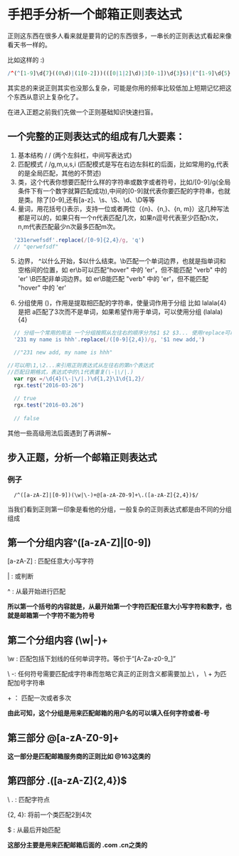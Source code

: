 # 手把手分析一个邮箱正则表达式

正则这东西在很多人看来就是要背的记的东西很多，一串长的正则表达式看起来像看天书一样的。

比如这样的 :)

```r
/^(^[1-9]\d{7}((0\d)|(1[0-2]))(([0|1|2]\d)|3[0-1])\d{3}$)|(^[1-9]\d{5}[1-9]\d{3}((0\d)|(1[0-2]))(([0|1|2]\d)|3[0-1])((\d{4})|\d{3}[Xx])$)$/
```
其实总的来说正则其实也没那么复杂，可能是你用的频率比较低加上短期记忆把这个东西从意识上复杂化了。

在进入正题之前我们先做一个正则基础知识快速扫盲。

## 一个完整的正则表达式的组成有几大要素：

1. 基本结构 /  / (两个左斜杠，中间写表达式)
2. 匹配模式 / /g,m,u,s,i (匹配模式是写在右边左斜杠的后面，比如常用的g,代表的是全局匹配，其他的不赘述)
3. 类，这个代表你想要匹配什么样的字符串或数字或者符号，比如/[0-9]/g(全局条件下有一个数字就算匹配成功),中间的[0-9]就代表你要匹配的字符串，也就是类。除了[0-9],还有[a-z]、\s、\S、\d、\D等等
4. 量词，用花括号{}表示，支持一位或者两位（{n}、{n,}、{n, m}）这几种写法都是可以的，如果只有一个n代表匹配几次，如果n逗号代表至少匹配n次，n,m代表匹配最少n次最多匹配m次。
```javascript
  '231erwefsdf'.replace(/[0-9]{2,4}/g, 'q')
  // "qerwefsdf"
```
5. 边界， ^以什么开始，$以什么结束。\b匹配一个单词边界，也就是指单词和空格间的位置，如 er\b可以匹配"hover" 中的 'er'，但不能匹配 "verb" 中的 'er' \B匹配非单词边界。如 er\B能匹配 "verb" 中的 'er'，但不能匹配 "hover" 中的 'er'

6. 分组使用 ()，作用是提取相匹配的字符串，使量词作用于分组 比如 lalala{4}是把 a匹配了3次而不是单词，如果希望作用于单词，可以使用分组 (lalala){4}

```javascript
  // 分组一个常用的用法 一个分组按照从左往右的顺序分为$1 $2 $3... 使用replace可以对分组进行操作
  '231 my name is hhh'.replace(/([0-9]{2,4})/g, '$1 new add,')

  //"231 new add, my name is hhh"
```

```javascript
//可以用\1,\2...来引用正则表达式从左往右的第n个表达式
//匹配日期格式，表达式中的\1代表重复(\-|\/|.)
  var rgx =/\d{4}(\-|\/|.)\d{1,2}\1\d{1,2}/
  rgx.test("2016-03-26")
              
  // true
  rgx.test("2016-03.26")
              
  // false
```

其他一些高级用法后面遇到了再讲解~

## 步入正题，分析一个邮箱正则表达式

### 例子

```regexp
  /^([a-zA-Z]|[0-9])(\w|\-)+@[a-zA-Z0-9]+\.([a-zA-Z]{2,4})$/
```

当我们看到正则第一印象是看他的分组，一般复杂的正则表达式都是由不同的分组组成

## 第一个分组内容^([a-zA-Z]|[0-9])

\[a-zA-Z] : 匹配任意大小写字符

| : 或判断

^ : 从最开始进行匹配

**所以第一个括号的内容就是，从最开始第一个字符匹配任意大小写字符和数字，也就是邮箱第一个字符不能为符号**

## 第二个分组内容 (\w|\-)+

\w : 匹配包括下划线的任何单词字符。等价于“[A-Za-z0-9_]”

\ -: 任何符号需要匹配成字符串而忽略它真正的正则含义都需要加上\ ， \ + 为匹配加号字符串 

\+ ： 匹配一次或者多次

**由此可知，这个分组是用来匹配邮箱的用户名的可以填入任何字符或者-号**

## 第三部分 @[a-zA-Z0-9]+

**这一部分是匹配邮箱服务商的正则比如 @163这类的**

## 第四部分 \.([a-zA-Z]{2,4})$

\ . : 匹配字符点

{2, 4}: 将前一个类匹配2到4次

$ : 从最后开始匹配

**这部分主要是用来匹配邮箱后面的 .com  .cn之类的**
